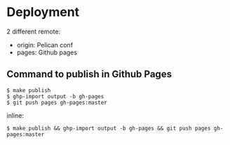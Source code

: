 # Deployment
2 different remote:
- origin: Pelican conf
- pages: Github pages

## Command to publish in Github Pages

```shell
$ make publish
$ ghp-import output -b gh-pages
$ git push pages gh-pages:master
```

inline:
```shell
$ make publish && ghp-import output -b gh-pages && git push pages gh-pages:master
```